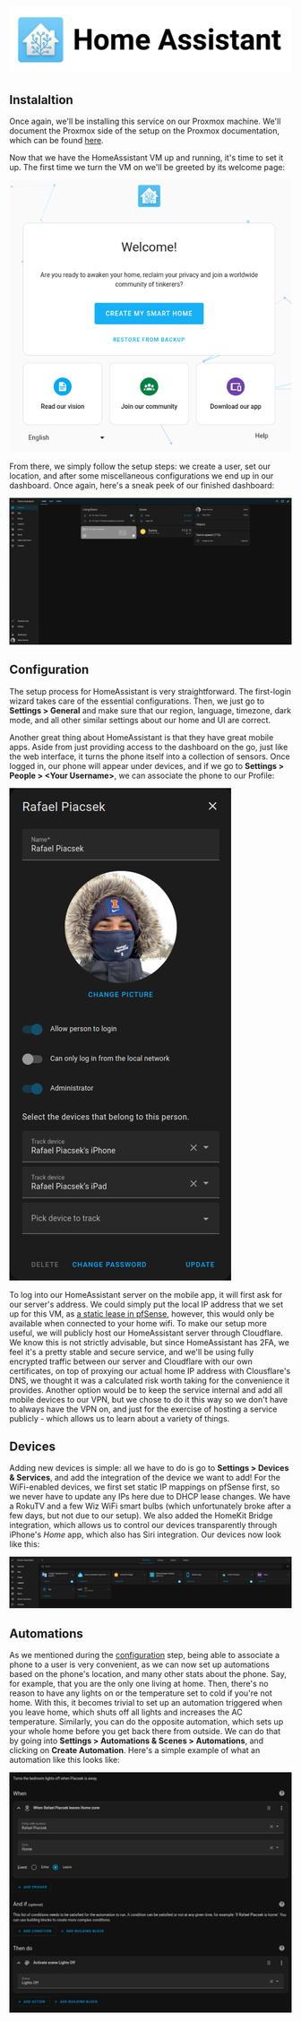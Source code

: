 # ![](../media/homeassistant_logo.png)

## Instalaltion

Once again, we'll be installing this service on our Proxmox machine. We'll document the Proxmox side of the setup on the Proxmox documentation, which can be found [here](1_proxmox.md#homeassistant).

Now that we have the HomeAssistant VM up and running, it's time to set it up. The first time we turn the VM on we'll be greeted by its welcome page:

![](../media/homeassistant_welcome_page.png)

From there, we simply follow the setup steps: we create a user, set our location, and after some miscellaneous configurations we end up in our dashboard. Once again, here's a sneak peek of our finished dashboard:

![](../media/homeassistant_dashboard.png)

## Configuration

The setup process for HomeAssistant is very straightforward. The first-login wizard takes care of the essential configurations. Then, we just go to **Settings > General** and make sure that our region, language, timezone, dark mode, and all other similar settings about our home and UI are correct.

Another great thing about HomeAssistant is that they have great mobile apps. Aside from just providing access to the dashboard on the go, just like the web interface, it turns the phone itself into a collection of sensors. Once logged in, our phone will appear under devices, and if we go to **Settings > People > \<Your Username\>**, we can associate the phone to our Profile:

![](../media/homeassistant_profile.png)

To log into our HomeAssistant server on the mobile app, it will first ask for our server's address. We could simply put the local IP address that we set up for this VM, as [a static lease in pfSense](2_pfsense.md#haproxy), however, this would only be available when connected to your home wifi. To make our setup more useful, we will publicly host our HomeAssistant server through Cloudflare. We know this is not strictly advisable, but since HomeAssistant has 2FA, we feel it's a pretty stable and secure service, and we'll be using fully encrypted traffic between our server and Cloudflare with our own certificates, on top of proxying our actual home IP address with Clousflare's DNS, we thought it was a calculated risk worth taking for the convenience it provides. Another option would be to keep the service internal and add all mobile devices to our VPN, but we chose to do it this way so we don't have to always have the VPN on, and just for the exercise of hosting a service publicly - which allows us to learn about a variety of things.


## Devices

Adding new devices is simple: all we have to do is go to **Settings > Devices & Services**, and add the integration of the device we want to add! For the WiFi-enabled devices, we first set static IP mappings on pfSense first, so we never have to update any IPs here due to DHCP lease changes. We have a RokuTV and a few Wiz WiFi smart bulbs (which unfortunately broke after a few days, but not due to our setup). We also added the HomeKit Bridge integration, which allows us to control our devices transparently through iPhone's *Home* app, which also has Siri integration. Our devices now look like this:

![](../media/homeassistant_devices.png)

## Automations

As we mentioned during the [configuration](#configuration) step, being able to associate a phone to a user is very convenient, as we can now set up automations based on the phone's location, and many other stats about the phone. Say, for example, that you are the only one living at home. Then, there's no reason to have any lights on or the temperature set to cold if you're not home. With this, it becomes trivial to set up an automation triggered when you leave home, which shuts off all lights and increases the AC temperature. Similarly, you can do the opposite automation, which sets up your whole home before you get back there from outside. We can do that by going into **Settings > Automations & Scenes > Automations**, and clicking on **Create Automation**. Here's a simple example of what an automation like this looks like:

![](../media/homeassistant_automation.png)
